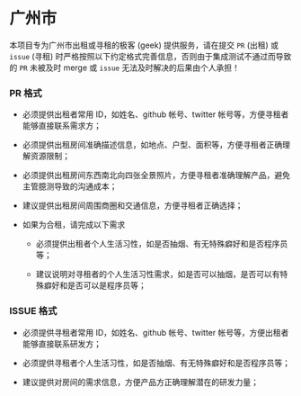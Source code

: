 # 广州市

本项目专为广州市出租或寻租的极客 (geek) 提供服务，请在提交 `PR` (出租) 或 `issue` (寻租) 时严格按照以下约定格式完善信息，否则由于集成测试不通过而导致的 `PR` 未被及时 merge 或 `issue` 无法及时解决的后果由个人承担！

### PR 格式

- 必须提供出租者常用 ID，如姓名、github 帐号、twitter 帐号等，方便寻租者能够直接联系需求方；

- 必须提供出租房间准确描述信息，如地点、户型、面积等，方便寻租者正确理解资源限制；

- 必须提供出租房间东西南北向四张全景照片，方便寻租者准确理解产品，避免主管臆测导致的沟通成本；

- 建议提供出租房间周围商圈和交通信息，方便寻租者正确选择；

- 如果为合租，请完成以下需求

  - 必须提供出租者个人生活习性，如是否抽烟、有无特殊癖好和是否程序员等；

  - 建议说明对寻租者的个人生活习性需求，如是否可以抽烟，是否可以有特殊癖好和是否可以是程序员等；

### ISSUE 格式

- 必须提供寻租者常用 ID，如姓名、github 帐号、twitter 帐号等，方便出租者能够直接联系研发方；

- 必须提供寻租者个人生活习性，如是否抽烟、有无特殊癖好和是否程序员等；

- 建议提供对房间的需求信息，方便产品方正确理解潜在的研发力量；
